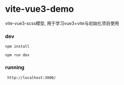 # vite-vue3-demo

vite-vue3-scss模型, 用于学习vue3+vite与初始化项目使用


### dev

```shell
npm install

npm run dev
```

### running
```shell
 http://localhost:3000/

```